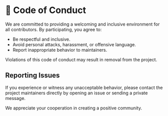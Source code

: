 # 📜 Code of Conduct

We are committed to providing a welcoming and inclusive environment for all contributors. By participating, you agree to:

- Be respectful and inclusive.
- Avoid personal attacks, harassment, or offensive language.
- Report inappropriate behavior to maintainers.

Violations of this code of conduct may result in removal from the project.

## Reporting Issues

If you experience or witness any unacceptable behavior, please contact the project maintainers directly by opening an issue or sending a private message.

We appreciate your cooperation in creating a positive community.
